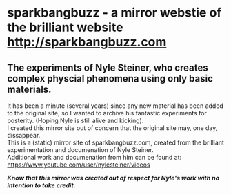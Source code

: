 # sparkbangbuzz - a mirror webstie of the brilliant website http://sparkbangbuzz.com 
## The experiments of Nyle Steiner, who creates complex physcial phenomena using only basic materials.

It has been a minute (several years) since any new material has been added to the original site, so I wanted 
to archive his fantastic experiments for posterity.  (Hoping Nyle is still alive and kicking).  
I created this mirror site out of concern that the original site may, one day, dissappear.  
This is a (static) mirror site of sparkbangbuzz.com, created from the brilliant experimentation and documenation of Nyle Steiner.  
Additional work and documenation from him can be found at: 
https://www.youtube.com/user/nylesteiner/videos

**_Know that this mirror was created out of respect for Nyle's work with no intention to take credit._** 
